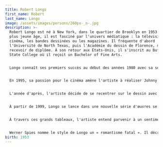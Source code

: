 ```yaml
---
title: Robert Longo
first_name: Robert
last_name: Longo
image: /assets/images/persons/260px-_n-.jpg
description: >-
  Robert Longo est né à New York, dans le quartier de Brooklyn en 1953. Dès le
  plus jeune âge, il est fasciné par l'univers médiatique : la télévision, le
  cinéma, les bandes dessinées ou les magazines. Il fréquente d'abord
  l'Université de North Texas, puis l'Académie du dessin de Florence, mais sans
  recevoir de diplôme. À son retour aux États-Unis, il s'inscrit au Buffalo
  State College où il reçoit un Bachelor of Fine Arts.


  Longo connaît ses premiers succès au début des années 1980 avec sa série Men in the Cities, grands dessins au fusain représentant des hommes et des femmes sur fond immaculé, vêtus sobrement de blanc et de noir, adoptant des positions contraintes, contorsionnées. Par la suite, ses œuvres prennent un tournant plus sculptural tels Sword of the Pig ou Combines.


  En 1995, sa passion pour le cinéma amène l'artiste à réaliser Johnny Mnemonic, un film de genre cyberpunk.


  L'année d'après, l'artiste décide de se recentrer sur le dessin avec la série Magellan, soit trois cent soixante-six esquisses en noir et blanc, une pour chaque jour de l'année.


  À partir de 1999, Longo se lance dans une nouvelle série d'œuvres se focalisant sur deux grands thèmes. Ce sont des terrifiants dessins de vagues déferlantes, d'explosions atomiques, des planètes ou des requins blancs, tous motifs saisissant l'effroyable beauté des forces de la nature, que contrebalancent des fleurs rouge sang et des visages d'enfants endormis.


  À travers ces grands tableaux, l'artiste entend parvenir à un sentiment « d'immensité de l'intime ». Il réalise aussi des dessins représentant les attaques du 11 septembre 2001 au World Trade Center.


  Werner Spies nomme le style de Longo un « romantisme fatal ». Il décrit ses dernières œuvres ainsi : « Il n'y a rien dans les travaux plus récents de Longo, qui fasse signe au-delà d'une mélancolie abyssale. Tout au plus on pourrait parler d'un renversement de l'horreur dans un sublime absolument efficace. Car ce que nous voyons, les flots tourbillonnants qui engloutissent toutes choses ou les champignons atomiques en pleine efflorescence, déroulant sur des scènes diverses les variations toujours renouvelées d'un spectacle mortel, tout cela, ce sont littéralement des tableaux d'apocalypse, des images auxquelles plus aucune ne saurait succéder. »
birth: 1953
---
```

